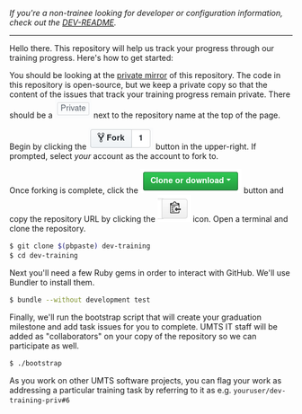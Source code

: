 *If you're a non-trainee looking for developer or configuration information,
check out the [DEV-README][dev-readme].*

---

Hello there. This repository will help us track your progress through our
training progress.  Here's how to get started:

You should be looking at the [private mirror][mirror] of this repository. The
code in this repository is open-source, but we keep a private copy so that the
content of the issues that track your training progress remain private. There
should be a !["Private"][private] next to the repository name at the top of the
page.

Begin by clicking the !["Fork"][fork] button in the upper-right.  If prompted,
select *your* account as the account to fork to.

Once forking is complete, click the !["Clone or Download"][download] button and
copy the repository URL by clicking the ![clipboard][clip] icon. Open a terminal
and clone the repository.

```bash
$ git clone $(pbpaste) dev-training
$ cd dev-training
```

Next you'll need a few Ruby gems in order to interact with GitHub. We'll use
Bundler to install them.

```bash
$ bundle --without development test
```

Finally, we'll run the bootstrap script that will create your graduation
milestone and add task issues for you to complete. UMTS IT staff will be added
as "collaborators" on your copy of the repository so we can participate
as well.

```bash
$ ./bootstrap
```

As you work on other UMTS software projects, you can flag your work
as addressing a particular training task by referring to it as e.g.
`youruser/dev-training-priv#6`

[dev-readme]: https://umts.github.io/dev-training/index.html
[mirror]: https://github.com/umts/dev-training-priv

[private]: https://raw.githubusercontent.com/umts/dev-training/master/img/private.png
[fork]: https://raw.githubusercontent.com/umts/dev-training/master/img/fork.png
[download]: https://raw.githubusercontent.com/umts/dev-training/master/img/download.png
[clip]: https://raw.githubusercontent.com/umts/dev-training/master/img/clipboard.png
